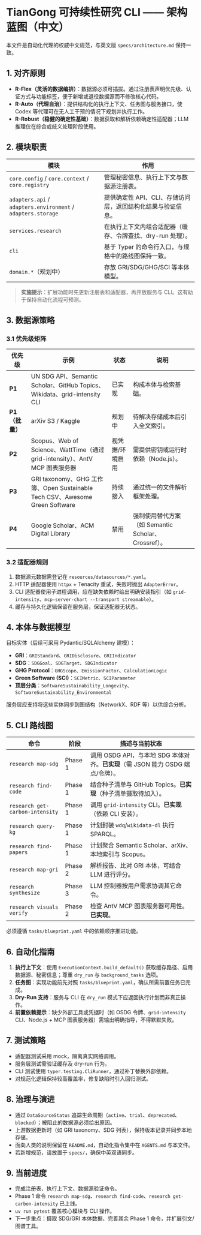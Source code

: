 # TianGong 可持续性研究 CLI —— 架构蓝图（中文）

本文件是自动化代理的权威中文规范，与英文版 `specs/architecture.md` 保持一致。

## 1. 对齐原则

- **R-Flex（灵活的数据编排）**：数据源必须可插拔。通过注册表声明优先级、认证方式与功能标签，便于新增或退役数据源而不修改核心代码。
- **R-Auto（代理自治）**：提供结构化的执行上下文、任务图与服务接口，使 Codex 等代理可在无人工干预的情况下规划并执行工作。
- **R-Robust（稳健的确定性基础）**：数据获取和解析依赖确定性适配器；LLM 推理仅在综合或歧义处理阶段使用。

## 2. 模块职责

| 模块 | 作用 |
|------|------|
| `core.config` / `core.context` / `core.registry` | 管理秘密信息、执行上下文与数据源注册表。 |
| `adapters.api` / `adapters.environment` / `adapters.storage` | 提供确定性 API、CLI、存储访问层，返回结构化结果与验证信息。 |
| `services.research` | 在执行上下文内组合适配器（缓存、令牌查找、dry-run 处理）。 |
| `cli` | 基于 Typer 的命令行入口，与规格中的路线图保持一致。 |
| `domain.*`（规划中） | 存放 GRI/SDG/GHG/SCI 等本体模型。 |

> **实施提示**：扩展功能时先更新注册表和适配器，再开放服务与 CLI。这有助于保持自动化流程可预测。

## 3. 数据源策略

### 3.1 优先级矩阵

| 优先级 | 示例 | 状态 | 说明 |
|--------|------|------|------|
| **P1** | UN SDG API、Semantic Scholar、GitHub Topics、Wikidata、grid-intensity CLI | 已实现 | 构成本体与检索基础。 |
| **P1（批量）** | arXiv S3 / Kaggle | 规划中 | 待解决存储成本后引入全文索引。 |
| **P2** | Scopus、Web of Science、WattTime（通过 grid-intensity）、AntV MCP 图表服务器 | 视凭据/环境启用 | 需提供密钥或运行时依赖（Node.js）。 |
| **P3** | GRI taxonomy、GHG 工作簿、Open Sustainable Tech CSV、Awesome Green Software | 持续接入 | 通过统一的文件解析框架处理。 |
| **P4** | Google Scholar、ACM Digital Library | 禁用 | 强制使用替代方案（如 Semantic Scholar、Crossref）。 |

### 3.2 适配器规则

1. 数据源元数据需登记在 `resources/datasources/*.yaml`。
2. HTTP 适配器使用 `httpx` + Tenacity 重试，失败时抛出 `AdapterError`。
3. CLI 适配器使用子进程调用，应在缺失依赖时给出明确安装指引（如 `grid-intensity`、`mcp-server-chart --transport streamable`）。
4. 缓存与持久化逻辑保留在服务层，保证适配器无状态。

## 4. 本体与数据模型

目标实体（后续可采用 Pydantic/SQLAlchemy 建模）：

- **GRI**：`GRIStandard`、`GRIDisclosure`、`GRIIndicator`
- **SDG**：`SDGGoal`、`SDGTarget`、`SDGIndicator`
- **GHG Protocol**：`GHGScope`、`EmissionFactor`、`CalculationLogic`
- **Green Software (SCI)**：`SCIMetric`、`SCIParameter`
- **顶层分类**：`SoftwareSustainability_Longevity`、`SoftwareSustainability_Environmental`

服务层应支持将这些实体同步到图结构（NetworkX、RDF 等）以供综合分析。

## 5. CLI 路线图

| 命令 | 阶段 | 描述与当前状态 |
|------|------|----------------|
| `research map-sdg` | Phase 1 | 调用 OSDG API，与本地 SDG 本体对齐。**已实现**（需 JSON 能力 OSDG 端点/令牌）。 |
| `research find-code` | Phase 1 | 结合种子清单与 GitHub Topics。**已实现**（种子清单摄取待加入）。 |
| `research get-carbon-intensity` | Phase 1 | 调用 `grid-intensity` CLI。**已实现**（依赖 CLI 安装）。 |
| `research query-kg` | Phase 1 | 计划封装 `wdq`/`wikidata-dl` 执行 SPARQL。 |
| `research find-papers` | Phase 1 | 计划聚合 Semantic Scholar、arXiv、本地索引与 Scopus。 |
| `research map-gri` | Phase 2 | 解析报告、比对 GRI 本体，可结合 LLM 进行评分。 |
| `research synthesize` | Phase 3 | LLM 控制器按用户需求协调其它命令。 |
| `research visuals verify` | Phase 2 | 检查 AntV MCP 图表服务器可用性。**已实现**。 |

必须遵循 `tasks/blueprint.yaml` 中的依赖顺序推进功能。

## 6. 自动化指南

1. **执行上下文**：使用 `ExecutionContext.build_default()` 获取缓存路径、启用数据源、秘密信息；尊重 `dry_run` 与 `background_tasks` 选项。
2. **任务图**：实现功能前先对照 `tasks/blueprint.yaml`，确认所需前置任务已完成。
3. **Dry-Run 支持**：服务与 CLI 在 `dry_run` 模式下应返回执行计划而非真正操作。
4. **前置依赖提示**：缺少外部工具或凭据时（如 OSDG 令牌、`grid-intensity` CLI、Node.js + MCP 图表服务器）需输出明确指导，不得默默失败。

## 7. 测试策略

- 适配器测试采用 mock，隔离真实网络调用。
- 服务层测试需验证缓存及 dry-run 行为。
- CLI 测试使用 `typer.testing.CliRunner`，通过补丁替换外部依赖。
- 对规范化逻辑保持较高覆盖率，修复缺陷时引入回归测试。

## 8. 治理与演进

- 通过 `DataSourceStatus` 追踪生命周期（`active`、`trial`、`deprecated`、`blocked`）；被阻止的数据源必须给出原因。
- 上游数据更新时（如 GRI taxonomy、SDG 列表），保持版本记录并同步本地存储。
- 面向人类的说明保留在 `README.md`，自动化指令集中在 `AGENTS.md` 与本文件。
- 若新增规范，请放置于 `specs/`，确保中英双语同步。

## 9. 当前进度

- 完成注册表、执行上下文、数据源验证命令。
- Phase 1 命令 `research map-sdg`、`research find-code`、`research get-carbon-intensity` 已上线。
- `uv run pytest` 覆盖核心模块与 CLI 操作。
- 下一步重点：摄取 SDG/GRI 本体数据、完善其余 Phase 1 命令，并扩展引文/图谱工具。
